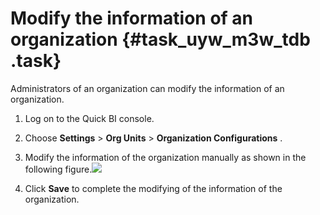 # Modify the information of an organization {#task_uyw_m3w_tdb .task}

Administrators of an organization can modify the information of an organization.

1.   Log on to the Quick BI console. 
2.  Choose **Settings** \> **Org Units** \> **Organization Configurations** . 
3.   Modify the information of the organization manually as shown in the following figure.![](http://static-aliyun-doc.oss-cn-hangzhou.aliyuncs.com/assets/img/9153/15501291901021_en-US.png)

 
4.   Click **Save** to complete the modifying of the information of the organization. 

